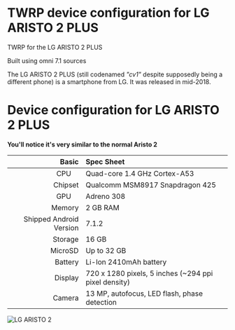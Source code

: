 # TWRP device configuration for LG ARISTO 2 PLUS
TWRP for the LG ARISTO 2 PLUS

Built using omni 7.1 sources



The LG ARISTO 2 PLUS (still codenamed _"cv1"_ despite supposedly being a different phone) is a smartphone from LG.
It was released in mid-2018.

Device configuration for LG ARISTO 2 PLUS
========================================
**You'll notice it's very similar to the normal Aristo 2**

Basic   | Spec Sheet
-------:|:-------------------------
CPU     | Quad-core 1.4 GHz Cortex-A53
Chipset | Qualcomm MSM8917 Snapdragon 425
GPU     | Adreno 308
Memory  | 2 GB RAM
Shipped Android Version | 7.1.2
Storage | 16 GB
MicroSD | Up to 32 GB
Battery | Li-Ion 2410mAh battery
Display | 720 x 1280 pixels, 5 inches (~294 ppi pixel density)
Camera  | 13 MP, autofocus, LED flash, phase detection 



![LG ARISTO 2](https://cdn2.gsmarena.com/vv/pics/lg/lg-aristo2.jpg)
 

